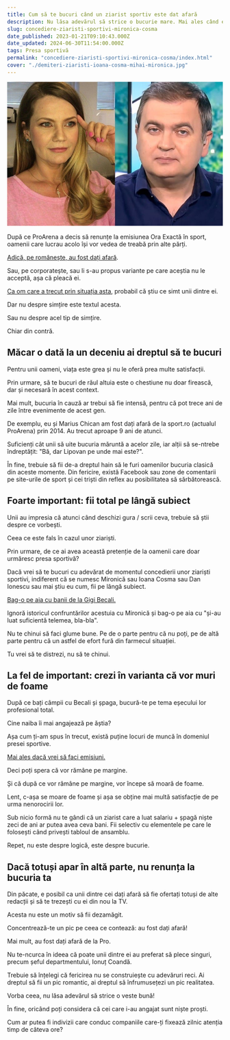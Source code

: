 ```yaml
---
title: Cum să te bucuri când un ziarist sportiv este dat afară
description: Nu lăsa adevărul să strice o bucurie mare. Mai ales când e vorba de Mironică, Ioana Cosma și alții ca ei
slug: concediere-ziaristi-sportivi-mironica-cosma
date_published: 2023-01-21T09:10:43.000Z
date_updated: 2024-06-30T11:54:00.000Z
tags: Presa sportivă
permalink: "concediere-ziaristi-sportivi-mironica-cosma/index.html"
cover: "./demiteri-ziaristi-ioana-cosma-mihai-mironica.jpg"
---
```


![Cătălin Tolontan](./demiteri-ziaristi-ioana-cosma-mihai-mironica.jpg)

După ce ProArena a decis să renunțe la emisiunea Ora Exactă în sport, oamenii care lucrau acolo își vor vedea de treabă prin alte părți.

[Adică, pe românește, au fost dați afară](https://www.gsp.ro/gsp-special/media/ioana-cosma-mihai-mironica-pleaca-din-trustul-pro-685833.html).

Sau, pe corporatește, sau li s-au propus variante pe care aceștia nu le acceptă, așa că pleacă ei.

[Ca om care a trecut prin situația asta](https://www.cameravar.ro/plecare-beldie-sport-ro), probabil că știu ce simt unii dintre ei.

Dar nu despre simțire este textul acesta.

Sau nu despre acel tip de simțire.

Chiar din contră.

## Măcar o dată la un deceniu ai dreptul să te bucuri

Pentru unii oameni, viața este grea și nu le oferă prea multe satisfacții.

Prin urmare, să te bucuri de răul altuia este o chestiune nu doar firească, dar și necesară în acest context.

Mai mult, bucuria în cauză ar trebui să fie intensă, pentru că pot trece ani de zile între evenimente de acest gen.

De exemplu, eu și Marius Chican am fost dați afară de la sport.ro (actualul ProArena) prin 2014. Au trecut aproape 9 ani de atunci.

Suficienți cât unii să uite bucuria măruntă a acelor zile, iar alții să se-ntrebe îndreptățit: "Bă, dar Lipovan pe unde mai este?".

În fine, trebuie să fii de-a dreptul hain să le furi oamenilor bucuria clasică din aceste momente. Din fericire, există Facebook sau zone de comentarii pe site-urile de sport și cei triști din reflex au posibilitatea să sărbătorească.

## Foarte important: fii total pe lângă subiect

Unii au impresia că atunci când deschizi gura / scrii ceva, trebuie să știi despre ce vorbești.

Ceea ce este fals în cazul unor ziariști.

Prin urmare, de ce ai avea această pretenție de la oamenii care doar urmăresc presa sportivă?

Dacă vrei să te bucuri cu adevărat de momentul concedierii unor ziariști sportivi, indiferent că se numesc Mironică sau Ioana Cosma sau Dan Ionescu sau mai știu eu cum, fii pe lângă subiect.

[Bag-o pe aia cu banii de la Gigi Becali.](https://www.cameravar.ro/spaga-presa-sportiva)

Ignoră istoricul confruntărilor acestuia cu Mironică și bag-o pe aia cu "și-au luat suficientă telemea, bla-bla".

Nu te chinui să faci glume bune. Pe de o parte pentru că nu poți, pe de altă parte pentru că un astfel de efort fură din farmecul situației.

Tu vrei să te distrezi, nu să te chinui.

## La fel de important: crezi în varianta că vor muri de foame

După ce bați câmpii cu Becali și șpaga, bucură-te pe tema eșecului lor profesional total.

Cine naiba îi mai angajează pe ăștia?

Așa cum ți-am spus în trecut, există puține locuri de muncă în domeniul presei sportive.

[Mai ales dacă vrei să faci emisiuni.](https://www.cameravar.ro/emisiuni-beldie)

Deci poți spera că vor rămâne pe margine.

Și că după ce vor rămâne pe margine, vor începe să moară de foame.

Lent, c-așa se moare de foame și așa se obține mai multă satisfacție de pe urma nenorocirii lor.

Sub nicio formă nu te gândi că un ziarist care a luat salariu + șpagă niște zeci de ani ar putea avea ceva bani. Fii selectiv cu elementele pe care le folosești când privești tabloul de ansamblu.

Repet, nu este despre logică, este despre bucurie.

## Dacă totuși apar în altă parte, nu renunța la bucuria ta

Din păcate, e posibil ca unii dintre cei dați afară să fie ofertați totuși de alte redacții și să te trezești cu ei din nou la TV.

Acesta nu este un motiv să fii dezamăgit.

Concentrează-te un pic pe ceea ce contează: au fost dați afară!

Mai mult, au fost dați afară de la Pro.

Nu te-ncurca în ideea că poate unii dintre ei au preferat să plece singuri, precum șeful departmentului, Ionuț Coandă.

Trebuie să înțelegi că fericirea nu se construiește cu adevăruri reci. Ai dreptul să fii un pic romantic, ai dreptul să înfrumusețezi un pic realitatea.

Vorba ceea, nu lăsa adevărul să strice o veste bună!

În fine, oricând poți considera că cei care i-au angajat sunt niște proști.

Cum ar putea fi indivizii care conduc companiile care-ți fixează zilnic atenția timp de câteva ore?
